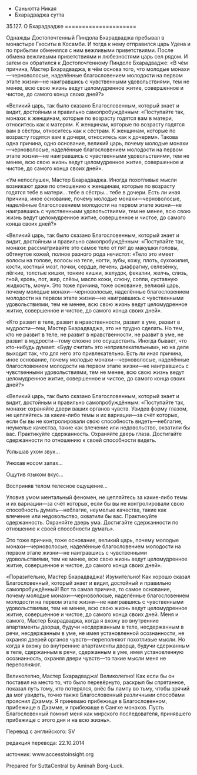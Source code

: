 









* Саньютта Никая
* Бхарадваджа сутта


35\.127\. О Бхарадвадже
\=\=\=\=\=\=\=\=\=\=\=\=\=\=\=\=\=\=\=\=\=



Однажды Достопочтенный Пиндола Бхарадваджа пребывал в монастыре Гхоситы в Косамби\. И тогда к нему отправился царь Удена и по прибытии обменялся с ним вежливыми приветствиями\. После обмена вежливыми приветствиями и любезностями царь сел рядом\. И затем он обратился к Достопочтенному Пиндоле Бхарадвадже: «В чём причина, Мастер Бхарадваджа, в чём основа того, что молодые монахи—черноволосые, наделённые благословением молодости на первом этапе жизни—не наигравшись с чувственными удовольствиями, тем не менее, всю свою жизнь ведут целомудренное житие, совершенное и чистое, до самого конца своих дней?»


«Великий царь, так было сказано Благословенным, который знает и видит, достойным и правильно самопробуждённым: «Поступайте так, монахи: к женщинам, которые по возрасту годятся вам в матери, относитесь как к матерям\. К женщинам, которые по возрасту годятся вам в сёстры, относитесь как к сёстрам\. К женщинам, которые по возрасту годятся вам в дочери, относитесь как к дочерям»\. Такова одна причина, одно основание, великий царь, почему молодые монахи—черноволосые, наделённые благословением молодости на первом этапе жизни—не наигравшись с чувственными удовольствиями, тем не менее, всю свою жизнь ведут целомудренное житие, совершенное и чистое, до самого конца своих дней»\.


«Ум непослушен, Мастер Бхарадваджа\. Иногда похотливые мысли возникают даже по отношению к женщинам, которые по возрасту годятся тебе в матери… тебе в сёстры… тебе в дочери\. Есть ли иная причина, иное основание, почему молодые монахи—черноволосые, наделённые благословением молодости на первом этапе жизни—не наигравшись с чувственными удовольствиями, тем не менее, всю свою жизнь ведут целомудренное житие, совершенное и чистое, до самого конца своих дней?»


«Великий царь, так было сказано Благословенным, который знает и видит, достойным и правильно самопробуждённым: «Поступайте так, монахи: рассматривайте это самое тело от пят до макушки головы, обтянутое кожей, полное разного рода нечистот: «Тело это имеет волосы на голове, волосы на теле, ногти, зубы, кожу, плоть, сухожилия, кости, костный мозг, почки, сердце, печень, диафрагму, селезёнку, лёгкие, толстые кишки, тонкие кишки, желудок, фекалии, желчь, слизь, гной, кровь, пот, жир, слёзы, масло кожи, слюну, сопли, суставную жидкость, мочу»\. Это тоже причина, тоже основание, великий царь, почему молодые монахи—черноволосые, наделённые благословением молодости на первом этапе жизни—не наигравшись с чувственными удовольствиями, тем не менее, всю свою жизнь ведут целомудренное житие, совершенное и чистое, до самого конца своих дней»\.


«Кто развит в теле, развит в нравственности, развит в уме, развит в мудрости—тем, Мастер Бхарадваджа, это не трудно сделать\. Но тем, кто не развит в теле, не развит в нравственности, не развит в уме, не развит в мудрости—тому сложно это осуществить\. Иногда бывает, что кто\-нибудь думает: «Буду считать это непривлекательным», но на деле выходит так, что для него это привлекательно\. Есть ли иная причина, иное основание, почему молодые монахи—черноволосые, наделённые благословением молодости на первом этапе жизни—не наигравшись с чувственными удовольствиями, тем не менее, всю свою жизнь ведут целомудренное житие, совершенное и чистое, до самого конца своих дней?»


«Великий царь, так было сказано Благословенным, который знает и видит, достойным и правильно самопробуждённым: «Поступайте так, монахи: охраняйте двери ваших органов чувств\. Увидев форму глазом, не цепляйтесь за какие\-либо темы и их вариации—за счёт которых, если бы вы не контролировали свою способность видеть—неблагие, неумелые качества, такие как влечение или недовольство, охватили бы вас\. Практикуйте сдержанность\. Охраняйте дверь глаза\. Достигайте сдержанности по отношению к своей способности видеть\.


Услышав ухом звук…


Унюхав носом запах…


Ощутив языком вкус…


Восприняв телом телесное ощущение…


Уловив умом ментальный феномен, не цепляйтесь за какие\-либо темы и их вариации—за счёт которых, если бы вы не контролировали свою способность думать—неблагие, неумелые качества, такие как влечение или недовольство, охватили бы вас\. Практикуйте сдержанность\. Охраняйте дверь ума\. Достигайте сдержанности по отношению к своей способности думать»\.


Это тоже причина, тоже основание, великий царь, почему молодые монахи—черноволосые, наделённые благословением молодости на первом этапе жизни—не наигравшись с чувственными удовольствиями, тем не менее, всю свою жизнь ведут целомудренное житие, совершенное и чистое, до самого конца своих дней»\.


«Поразительно, Мастер Бхарадваджа\! Изумительно\! Как хорошо сказал Благословенный, который знает и видит, достойный и правильно самопробуждённый\! Вот та самая причина, то самое основание, почему молодые монахи—черноволосые, наделённые благословением молодости на первом этапе жизни—не наигравшись с чувственными удовольствиями, тем не менее, всю свою жизнь ведут целомудренное житие, совершенное и чистое, до самого конца своих дней\. Меня и самого, Мастер Бхарадваджа, когда я вхожу во внутренние апартаменты дворца, будучи несдержанным в теле, несдержанным в речи, несдержанным в уме, не имея установленной осознанности, не охраняя дверей органов чувств—переполняют похотливые мысли\. Но когда я вхожу во внутренние апартаменты дворца, будучи сдержанным в теле, сдержанным в речи, сдержанным в уме, имея установленную осознанность, охраняя двери чувств—то такие мысли меня не переполняют\.


Великолепно, Мастер Бхарадваджа\! Великолепно\! Как если бы он поставил на место то, что было перевёрнуто, раскрыл бы спрятанное, показал путь тому, кто потерялся, внёс бы лампу во тьму, чтобы зрячий да мог увидеть, точно также Благословенный различными способами прояснил Дхамму\. Я принимаю прибежище в Благословенном, прибежище в Дхамме, и прибежище в Сангхе монахов\. Пусть Благословенный помнит меня как мирского последователя, принявшего прибежище с этого дня и на всю жизнь»\.



Перевод с английского: SV


редакция перевода: 22\.10\.2014


источник: www\.accesstoinsight\.org


Prepared for SuttaCentral by Aminah Borg\-Luck\.







